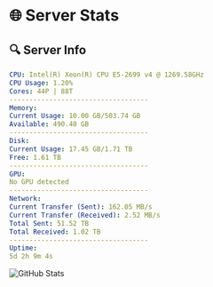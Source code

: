 # 🌐 Server Stats
## 🔍 Server Info
```yaml
CPU: Intel(R) Xeon(R) CPU E5-2699 v4 @ 1269.58GHz
CPU Usage: 1.20%
Cores: 44P | 88T
-----------------------------------
Memory:
Current Usage: 10.00 GB/503.74 GB
Available: 490.40 GB
-----------------------------------
Disk:
Current Usage: 17.45 GB/1.71 TB
Free: 1.61 TB
-----------------------------------
GPU:
No GPU detected
-----------------------------------
Network:
Current Transfer (Sent): 162.05 MB/s
Current Transfer (Received): 2.52 MB/s
Total Sent: 51.52 TB
Total Received: 1.02 TB
-----------------------------------
Uptime:
5d 2h 9m 4s
```
![GitHub Stats](https://img.shields.io/badge/Updated-2025-02-13_00:52:22-blue)
